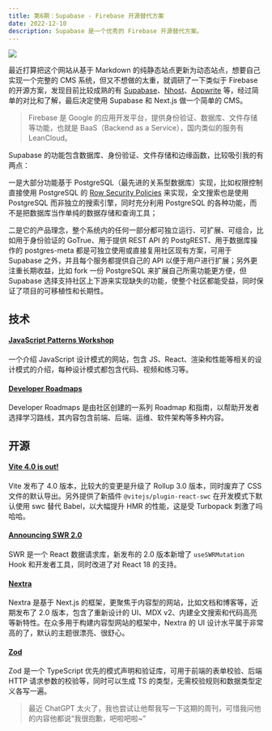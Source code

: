 ```yaml
---
title: 第6期：Supabase - Firebase 开源替代方案
date: 2022-12-10
description: Supabase 是一个优秀的 Firebase 开源替代方案。
---
```


![](/static/weekly/issue-6-cover.png)

最近打算把这个网站从基于 Markdown 的纯静态站点更新为动态站点，想要自己实现一个完整的 CMS 系统，但又不想做的太重，就调研了一下类似于 Firebase 的开源方案，发现目前比较成熟的有 [Supabase](https://supabase.com)、[Nhost](https://nhost.io)、[Appwrite](https://appwrite.io) 等，经过简单的对比和了解，最后决定使用 Supabase 和 Next.js 做一个简单的 CMS。

> Firebase 是 Google 的应用开发平台，提供身份验证、数据库、文件存储等功能，也就是 BaaS（Backend as a Service），国内类似的服务有 LeanCloud。

Supabase 的功能包含数据库、身份验证、文件存储和边缘函数，比较吸引我的有两点：

一是大部分功能基于 PostgreSQL（最先进的关系型数据库）实现，比如权限控制直接使用 PostgreSQL 的 [Row Security Policies](https://www.postgresql.org/docs/current/ddl-rowsecurity.html) 来实现，全文搜索也是使用 PostgreSQL 而非独立的搜索引擎，同时充分利用 PostgreSQL 的各种功能，而不是把数据库当作单纯的数据存储和查询工具；

二是它的产品理念，整个系统内的任何一部分都可独立运行、可扩展、可组合，比如用于身份验证的 GoTrue、用于提供 REST API 的 PostgREST、用于数据库操作的 postgres-meta 都是可独立使用或直接复用社区现有方案，可用于 Supabase 之外，并且每个服务都提供自己的 API 以便于用户进行扩展；另外更注重长期收益，比如 fork 一份 PostgreSQL 来扩展自己所需功能更方便，但 Supabase 选择支持社区上下游来实现缺失的功能，使整个社区都能受益，同时保证了项目的可移植性和长期性。

## 技术

#### [JavaScript Patterns Workshop](https://javascriptpatterns.vercel.app)

一个介绍 JavaScript 设计模式的网站，包含 JS、React、渲染和性能等相关的设计模式的介绍，每种设计模式都包含代码、视频和练习等。

#### [Developer Roadmaps](https://roadmap.sh)

Developer Roadmaps 是由社区创建的一系列 Roadmap 和指南，以帮助开发者选择学习路线，其内容包含前端、后端、运维、软件架构等多种内容。

## 开源

#### [Vite 4.0 is out!](https://vitejs.dev/blog/announcing-vite4.html)

Vite 发布了 4.0 版本，比较大的变更是升级了 Rollup 3.0 版本，同时废弃了 CSS 文件的默认导出。另外提供了新插件 `@vitejs/plugin-react-swc` 在开发模式下默认使用 swc 替代 Babel，以大幅提升 HMR 的性能，这是受 Turbopack 刺激了吗哈哈。

#### [Announcing SWR 2.0](https://swr.vercel.app/blog/swr-v2)

SWR 是一个 React 数据请求库，新发布的 2.0 版本新增了 `useSWRMutation` Hook 和开发者工具，同时改进了对 React 18 的支持。

#### [Nextra](https://nextra.site)

Nextra 是基于 Next.js 的框架，更聚焦于内容型的网站，比如文档和博客等，近期发布了 2.0 版本，包含了重新设计的 UI、MDX v2、内建全文搜索和代码高亮等新特性。在众多用于构建内容型网站的框架中，Nextra 的 UI 设计水平属于非常高的了，默认的主题很漂亮、很舒心。

#### [Zod](https://zod.dev)

Zod 是一个 TypeScript 优先的模式声明和验证库，可用于前端的表单校验、后端 HTTP 请求参数的校验等，同时可以生成 TS 的类型，无需校验规则和数据类型定义各写一遍。

> 最近 ChatGPT 太火了，我也尝试让他帮我写一下这期的周刊，可惜我问他的内容他都说“我很抱歉，吧啦吧啦~”
